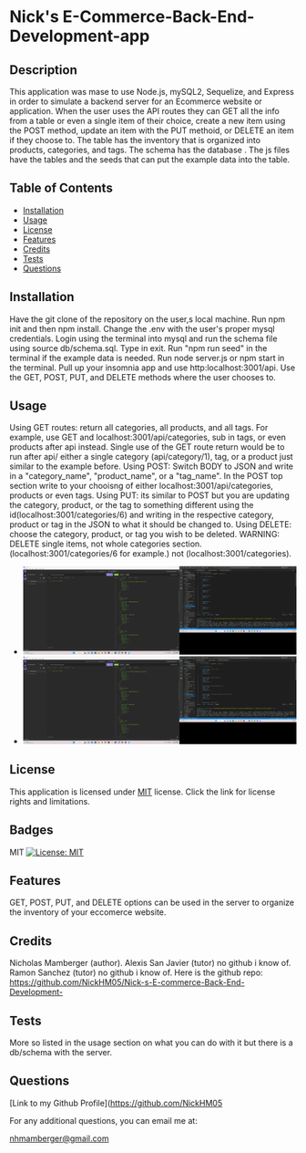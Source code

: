 # Nick's E-Commerce-Back-End-Development-app

## Description
This application was mase to use Node.js, mySQL2, Sequelize, and Express in order to simulate a backend server for an Ecommerce website or application. When the user uses the API routes they can GET all the info from a table or even a single item of their choice, create a new item using the POST method, update an item with the PUT methoid, or DELETE an item if they choose to. The table has the inventory that is organized into products, categories, and tags. The schema has the database . The js files have the tables and the seeds that can put the example data into the table. 
## Table of Contents
  - [Installation](#installation)
  - [Usage](#usage)
  - [License](#license)
  - [Features](#features)
  - [Credits](#credits)
  - [Tests](#tests)
  - [Questions](#questions)

## Installation
Have the git clone of the repository on the user,s local machine. Run npm init and then npm install.  Change the .env with the user's proper mysql credentials. Login using the terminal into mysql and run the schema file using source db/schema.sql. Type in exit. Run "npm run seed" in the terminal if the example data is needed. Run node server.js or npm start in the terminal. Pull up your insomnia app and use http:localhost:3001/api. Use the GET, POST, PUT, and DELETE methods where the user chooses to. 

## Usage
Using GET routes: return all categories, all products, and all tags. For example, use GET and localhost:3001/api/categories, sub in tags, or even products after api instead. Single use of the GET route return would be to run after api/ either a single category (api/category/1), tag, or a product just similar to the example before. Using POST: Switch BODY to JSON and write in a "category_name", "product_name", or a "tag_name". In the POST top section write to your chooisng of either localhost:3001/api/categories, products or even tags. Using PUT: its similar to POST but you are updating the category, product, or the tag to something different using the id(localhost:3001/categories/6) and writing in the respective category, product or tag in the JSON to what it should be changed to. Using DELETE: choose the category, product, or tag you wish to be deleted.  WARNING: DELETE single items, not whole categories section. (localhost:3001/categories/6 for example.) not (localhost:3001/categories).

- ![Screenshot of the VS Code running file](./Screenshot%20(252).png)
- ![Screenshot of the Insomnia server running file](./Screenshot%20(253).png)

## License 
  This application is licensed under [MIT](https://opensource.org/licenses/MIT) license. Click the link for license rights and limitations.
## Badges
MIT [![License: MIT](https://img.shields.io/badge/License-MIT-yellow.svg)](https://opensource.org/licenses/MIT)

## Features
GET, POST, PUT, and DELETE options can be used in the server to organize the inventory of your eccomerce website. 

## Credits
Nicholas Mamberger (author). Alexis San Javier (tutor) no github i know of. Ramon Sanchez (tutor) no github i know of. 
Here is the github repo: https://github.com/NickHM05/Nick-s-E-commerce-Back-End-Development-

## Tests
More so listed in the usage section on what you can do with it but there is a db/schema with the server.

## Questions
[Link to my Github Profile](https://github.com/NickHM05

For any additional questions, you can email me at:

nhmamberger@gmail.com
